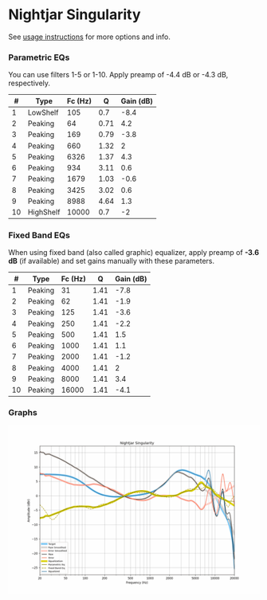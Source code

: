 # Nightjar Singularity
See [usage instructions](https://github.com/jaakkopasanen/AutoEq#usage) for more options and info.

### Parametric EQs
You can use filters 1-5 or 1-10. Apply preamp of -4.4 dB or -4.3 dB, respectively.

|   # | Type      |   Fc (Hz) |    Q |   Gain (dB) |
|-----|-----------|-----------|------|-------------|
|   1 | LowShelf  |       105 | 0.7  |        -8.4 |
|   2 | Peaking   |        64 | 0.71 |         4.2 |
|   3 | Peaking   |       169 | 0.79 |        -3.8 |
|   4 | Peaking   |       660 | 1.32 |         2   |
|   5 | Peaking   |      6326 | 1.37 |         4.3 |
|   6 | Peaking   |       934 | 3.11 |         0.6 |
|   7 | Peaking   |      1679 | 1.03 |        -0.6 |
|   8 | Peaking   |      3425 | 3.02 |         0.6 |
|   9 | Peaking   |      8988 | 4.64 |         1.3 |
|  10 | HighShelf |     10000 | 0.7  |        -2   |

### Fixed Band EQs
When using fixed band (also called graphic) equalizer, apply preamp of **-3.6 dB** (if available) and set gains manually with these parameters.

|   # | Type    |   Fc (Hz) |    Q |   Gain (dB) |
|-----|---------|-----------|------|-------------|
|   1 | Peaking |        31 | 1.41 |        -7.8 |
|   2 | Peaking |        62 | 1.41 |        -1.9 |
|   3 | Peaking |       125 | 1.41 |        -3.6 |
|   4 | Peaking |       250 | 1.41 |        -2.2 |
|   5 | Peaking |       500 | 1.41 |         1.5 |
|   6 | Peaking |      1000 | 1.41 |         1.1 |
|   7 | Peaking |      2000 | 1.41 |        -1.2 |
|   8 | Peaking |      4000 | 1.41 |         2   |
|   9 | Peaking |      8000 | 1.41 |         3.4 |
|  10 | Peaking |     16000 | 1.41 |        -4.1 |

### Graphs
![](./Nightjar%20Singularity.png)
